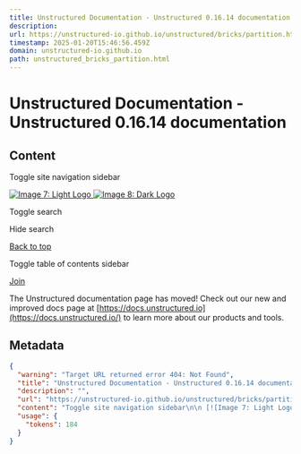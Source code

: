 ```yaml
---
title: Unstructured Documentation - Unstructured 0.16.14 documentation
description: 
url: https://unstructured-io.github.io/unstructured/bricks/partition.html
timestamp: 2025-01-20T15:46:56.459Z
domain: unstructured-io.github.io
path: unstructured_bricks_partition.html
---
```


# Unstructured Documentation - Unstructured 0.16.14 documentation



## Content

Toggle site navigation sidebar

 [![Image 7: Light Logo](https://unstructured-io.github.io/unstructured/bricks/_static/images/logo-light-mode.svg) ![Image 8: Dark Logo](https://unstructured-io.github.io/unstructured/bricks/_static/images/logo-dark-mode.svg)](https://unstructured-io.github.io/unstructured/bricks/index.html)

Toggle search

Hide search

[Back to top](https://unstructured-io.github.io/unstructured/bricks/partition.html#)

Toggle table of contents sidebar

[](https://unstructured-io.github.io/unstructured/bricks/index.html)

[Join](https://short.unstructured.io/pzw05l7)

The Unstructured documentation page has moved! Check out our new and improved docs page at [https://docs.unstructured.io](https://docs.unstructured.io/) to learn more about our products and tools.

## Metadata

```json
{
  "warning": "Target URL returned error 404: Not Found",
  "title": "Unstructured Documentation - Unstructured 0.16.14 documentation",
  "description": "",
  "url": "https://unstructured-io.github.io/unstructured/bricks/partition.html",
  "content": "Toggle site navigation sidebar\n\n [![Image 7: Light Logo](https://unstructured-io.github.io/unstructured/bricks/_static/images/logo-light-mode.svg) ![Image 8: Dark Logo](https://unstructured-io.github.io/unstructured/bricks/_static/images/logo-dark-mode.svg)](https://unstructured-io.github.io/unstructured/bricks/index.html)\n\nToggle search\n\nHide search\n\n[Back to top](https://unstructured-io.github.io/unstructured/bricks/partition.html#)\n\nToggle table of contents sidebar\n\n[](https://unstructured-io.github.io/unstructured/bricks/index.html)\n\n[Join](https://short.unstructured.io/pzw05l7)\n\nThe Unstructured documentation page has moved! Check out our new and improved docs page at [https://docs.unstructured.io](https://docs.unstructured.io/) to learn more about our products and tools.",
  "usage": {
    "tokens": 184
  }
}
```

